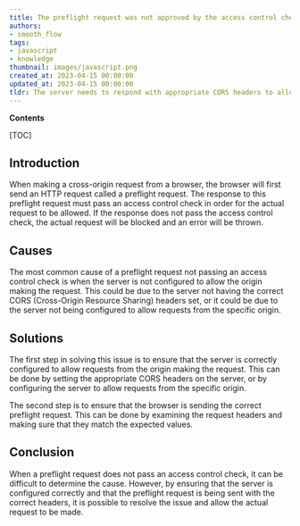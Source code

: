 ```yaml
---
title: The preflight request was not approved by the access control check
authors:
- smooth_flow
tags:
- javascript
- knowledge
thumbnail: images/javascript.png
created_at: 2023-04-15 00:00:00
updated_at: 2023-04-15 00:00:00
tldr: The server needs to respond with appropriate CORS headers to allow the request.
---
```


**Contents**

[TOC]

## Introduction
When making a cross-origin request from a browser, the browser will first send an HTTP request called a preflight request. The response to this preflight request must pass an access control check in order for the actual request to be allowed. If the response does not pass the access control check, the actual request will be blocked and an error will be thrown.

## Causes
The most common cause of a preflight request not passing an access control check is when the server is not configured to allow the origin making the request. This could be due to the server not having the correct CORS (Cross-Origin Resource Sharing) headers set, or it could be due to the server not being configured to allow requests from the specific origin.

## Solutions
The first step in solving this issue is to ensure that the server is correctly configured to allow requests from the origin making the request. This can be done by setting the appropriate CORS headers on the server, or by configuring the server to allow requests from the specific origin.

The second step is to ensure that the browser is sending the correct preflight request. This can be done by examining the request headers and making sure that they match the expected values.

## Conclusion
When a preflight request does not pass an access control check, it can be difficult to determine the cause. However, by ensuring that the server is configured correctly and that the preflight request is being sent with the correct headers, it is possible to resolve the issue and allow the actual request to be made.
